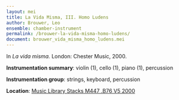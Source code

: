 ```yaml
---
layout: mei
title: La Vida Misma, III. Homo Ludens
author: Brouwer, Leo
ensemble: chamber-instrument 
permalink: /brouwer-la-vida-misma-homo-ludens/
document: brouwer_vida_misma_homo_ludens.mei
---
```


In *La vida misma.* London: Chester Music, 2000.

**Instrumentation summary**: violin (1), cello (1), piano (1), percussion 

**Instrumentation group**: strings, keyboard, percussion

**Location**: <a href="https://tufts-primo.hosted.exlibrisgroup.com/primo-explore/fulldisplay?docid=01TUN_ALMA21109509410003851&context=L&vid=01TUN&lang=en_US&search_scope=EVERYTHING&adaptor=Local%20Search%20Engine&isFrbr=true&tab=everything&query=any,contains,leo%20brouwer%20la%20vida%20misma&offset=0" target="_blank">Music Library Stacks M447 .B76 V5 2000</a>